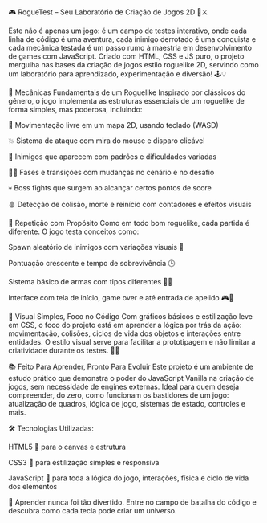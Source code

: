 🎮 RogueTest – Seu Laboratório de Criação de Jogos 2D 🧪⚔️

Este não é apenas um jogo: é um campo de testes interativo, onde cada linha de código é uma aventura, cada inimigo derrotado é uma conquista e cada mecânica testada é um passo rumo à maestria em desenvolvimento de games com JavaScript. Criado com HTML, CSS e JS puro, o projeto mergulha nas bases da criação de jogos estilo roguelike 2D, servindo como um laboratório para aprendizado, experimentação e diversão! 🕹️💡

🧱 Mecânicas Fundamentais de um Roguelike
Inspirado por clássicos do gênero, o jogo implementa as estruturas essenciais de um roguelike de forma simples, mas poderosa, incluindo:

🎯 Movimentação livre em um mapa 2D, usando teclado (WASD)

💥 Sistema de ataque com mira do mouse e disparo clicável

👾 Inimigos que aparecem com padrões e dificuldades variadas

🧟‍♂️ Fases e transições com mudanças no cenário e no desafio

💀 Boss fights que surgem ao alcançar certos pontos de score

🩸 Detecção de colisão, morte e reinício com contadores e efeitos visuais

🔄 Repetição com Propósito
Como em todo bom roguelike, cada partida é diferente. O jogo testa conceitos como:

Spawn aleatório de inimigos com variações visuais 🎲

Pontuação crescente e tempo de sobrevivência 🕒

Sistema básico de armas com tipos diferentes 🧨🔫

Interface com tela de início, game over e até entrada de apelido 🎮📝

🎨 Visual Simples, Foco no Código
Com gráficos básicos e estilização leve em CSS, o foco do projeto está em aprender a lógica por trás da ação: movimentação, colisões, ciclos de vida dos objetos e interações entre entidades. O estilo visual serve para facilitar a prototipagem e não limitar a criatividade durante os testes. 🎨🧠

📚 Feito Para Aprender, Pronto Para Evoluir
Este projeto é um ambiente de estudo prático que demonstra o poder do JavaScript Vanilla na criação de jogos, sem necessidade de engines externas. Ideal para quem deseja compreender, do zero, como funcionam os bastidores de um jogo: atualização de quadros, lógica de jogo, sistemas de estado, controles e mais.

🛠️ Tecnologias Utilizadas:

HTML5 🧩 para o canvas e estrutura

CSS3 🎨 para estilização simples e responsiva

JavaScript 🧠 para toda a lógica do jogo, interações, física e ciclo de vida dos elementos

🚀 Aprender nunca foi tão divertido. Entre no campo de batalha do código e descubra como cada tecla pode criar um universo.

